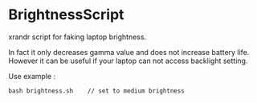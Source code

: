 # BrightnessScript

xrandr script for faking laptop brightness.

In fact it only decreases gamma value and does not increase battery life.
However it can be useful if your laptop can not access backlight setting.

Use example :
```
bash brightness.sh    // set to medium brightness
```
